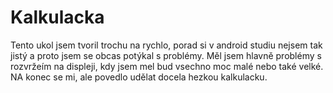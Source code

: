 # Kalkulacka
Tento ukol jsem tvoril trochu na rychlo, porad si v android studiu nejsem tak jistý a proto jsem se obcas potýkal s problémy. Měl jsem hlavně problémy s rozvržeím na displeji, kdy jsem mel bud vsechno moc malé nebo také velké. NA konec se mi, ale povedlo udělat docela hezkou kalkulacku.
